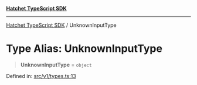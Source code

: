 [**Hatchet TypeScript SDK**](../README.md)

***

[Hatchet TypeScript SDK](../README.md) / UnknownInputType

# Type Alias: UnknownInputType

> **UnknownInputType** = `object`

Defined in: [src/v1/types.ts:13](https://github.com/hatchet-dev/hatchet/blob/0288a24f2e9f14787135b399bd47182f4d1260d9/sdks/typescript/src/v1/types.ts#L13)
